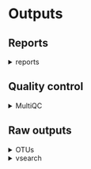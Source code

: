 # Outputs 

## Reports

<details markdown=1>
<summary>reports</summary>

- `name_of_pipeline_run`.taxonomy_by_sample.tsv: A table with accumulated results - one row per sample using the following format:

```
sample  reads   hits
SampleA 12678   Sus scrofa:75.5,Bos taurus:24.5
```

where hits are a sorted list of identified taxa and their respective percentages of the total read count. 

</details>

## Quality control

<details markdown=1>
<summary>MultiQC</summary>

- MultiQC/`name_of_pipeline_run`_multiqc_report.html: A graphical and interactive report of various QC steps and results

</details>

## Raw outputs

<details markdown=1>
<summary>OTUs</summary>

- `name_of_pipeline_run`.usearch_global.tsv - the Number of reads mapping against each respective OTU, per sample
- `name_of_pipeline_run`.precluster.fasta - the final set of OTUs in FASTA format

</details>

<details markdown=1>
<summary>vsearch</summary>

This folder contains the various intermediate processing outputs and is mostly there for debugging purposes. 

</dtails>

## Pipeline run metrics

<details markdown=1>
<summary>pipeline_info</summary>

This folder contains the pipeline run metrics

- pipeline_dag.svg - the workflow graph (only available if GraphViz is installed)
- pipeline_report.html - the (graphical) summary of all completed tasks and their resource usage
- pipeline_report.txt - a short summary of this analysis run in text format
- pipeline_timeline.html - chronological report of compute tasks and their duration
- pipeline_trace.txt - Detailed trace log of all processes and their various metrics

</details>
